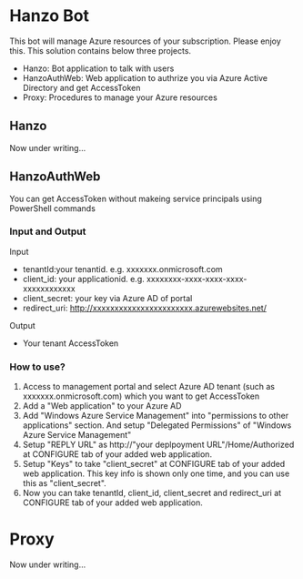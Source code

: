 # Hanzo Bot
This bot will manage Azure resources of your subscription. Please enjoy this. This solution contains below three projects.
- Hanzo: Bot application to talk with users
- HanzoAuthWeb: Web application to authrize you via Azure Active Directory and get AccessToken
- Proxy: Procedures to manage your Azure resources

## Hanzo
Now under writing...

## HanzoAuthWeb
You can get AccessToken without makeing service principals using PowerShell commands

### Input and Output
Input
- tenantId:your tenantid. e.g. xxxxxxx.onmicrosoft.com
- client_id: your applicationid. e.g. xxxxxxxx-xxxx-xxxx-xxxx-xxxxxxxxxxxx
- client_secret: your key via Azure AD of portal
- redirect_uri: http://xxxxxxxxxxxxxxxxxxxxxxx.azurewebsites.net/

Output
- Your tenant AccessToken

### How to use?

1. Access to management portal and select Azure AD tenant (such as xxxxxxx.onmicrosoft.com) which you want to get AccessToken
2. Add a "Web application" to your Azure AD
3. Add "Windows Azure Service Management" into "permissions to other applications" section. And setup "Delegated Permissions" of "Windows Azure Service Management"
4. Setup "REPLY URL" as http://"your deplpoyment URL"/Home/Authorized at CONFIGURE tab of your added web application.
5. Setup "Keys" to take "client_secret" at CONFIGURE tab of your added web application. This key info is shown only one time, and you can use this as "client_secret".
6. Now you can take tenantId, client_id, client_secret and redirect_uri at CONFIGURE tab of your added web application.

# Proxy
Now under writing...

